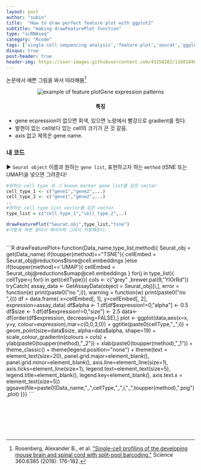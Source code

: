 ```yaml
---
layout: post
author: "subin"
title:  "How to draw perfect feature plot with ggplot2"
subtitle: "making drawFeaturePlot function"
type: "scRNAseq"
category: "Rcode"
tags: ['single cell sequencing analysis','feature plot','seurat','ggplot2','featurePlot']
disqus: true
post-header: true
header-img: https://user-images.githubusercontent.com/43258282/116018464-06321380-a67d-11eb-9975-f742c1f2b5fe.png
---
```

논문에서 예쁜 그림을 봐서 따라해봄[^1] 
<p align="center"><img src="https://user-images.githubusercontent.com/43258282/116025994-b65b4880-a68c-11eb-94af-056ac7005906.jpg" alt="example of feature plot">Gene expression patterns</p>


#### <center> **특징** </center>
- gene ecpression이 없으면 회색, 있으면 노랑에서 빨강으로 gradient를 줬다.
- 발현이 없는 cell보다 있는 cell의  크기가 큰 것 같음.
- axis 없고 제목은 gene name.


### 내 코드
▶ `Seurat object` 이름과 원하는 `gene list`,  표현하고자 하는 `method` (tSNE 또는 UMAP)을 넣으면 그려준다!  

```R
#원하는 cell type 과 그 known marker gene list를 담은 vector
cell_type_1 <- c("gene1","gene2",...) 
cell_type_2 <- c("gene1","gene2",...)
..
#원하는 cell type list vector를 담은 vector
type_list = c("cell_type_1","cell_type_2",..)

drawFeaturePlot("Seurat.obj",type_list,"tsne")
#이렇게 하면 알아서 쫘라라락 그려서 저장해준다.
```
<br/>
```R
drawFeaturePlot<-function(Data_name,type_list,method){
  Seurat_obj = get(Data_name)
  if(toupper(method)=="TSNE"){
		cellEmbed = Seurat_obj@reductions$tsne@cell.embeddings
  	}else if(toupper(method)=='UMAP'){
		cellEmbed = Seurat_obj@reductions$umap@cell.embeddings
  	}
  for(j in type_list){
    cellType=j
    for(i in get(cellType)){
      cols <- c("grey" ,brewer.pal(9,"YlOrRd"))
      tryCatch(
        assay_data <- GetAssayData(object = Seurat_obj)[i,],
        error = function(e) print(paste0("no ",i)),
        warning = function(w) print(paste0("no ",i)))
        df = data.frame(
            x=cellEmbed[, 1], 
            y=cellEmbed[, 2], 
            expression=assay_data)
        df$alpha <- 1
        df[df$expression!=0,"alpha"] <- 0.5
        df$size <- 1
        df[df$expression!=0,"size"] <- 2.5
        data<-df[order(df$expression, decreasing=FALSE),]
        plot <- ggplot(data,aes(x=x, y=y, colour=expression),mar=c(0,0,3,0)) + 
          ggtitle(paste0(cellType,"_",i)) +
            geom_point(size=data$size, alpha=data$alpha, shape=19) + 
            scale_colour_gradientn(colours = cols) +
            ylab(paste0(toupper(method),"_2")) + xlab(paste0(toupper(method),"_1")) + 
          theme_classic() + theme(legend.position="none") +
            theme(text = element_text(size=20),
            panel.grid.major=element_blank(),
            panel.grid.minor=element_blank(), 
            axis.line=element_line(size=1),
            axis.ticks=element_line(size=1),
            legend.text=element_text(size=5), 
            legend.title=element_blank(),
            legend.key=element_blank(),
            axis.text.x = element_text(size=5)) 
        ggsave(file=paste0(Data_name,"_",cellType,"_",i,"_",toupper(method),".png"),plot)
    }}}
```

<br/><br/><br/><br/><br/>



[^1]: Rosenberg, Alexander B., et al. ["Single-cell profiling of the developing mouse brain and spinal cord with split-pool barcoding."](https://science.sciencemag.org/content/360/6385/176) Science 360.6385 (2018): 176-182. 